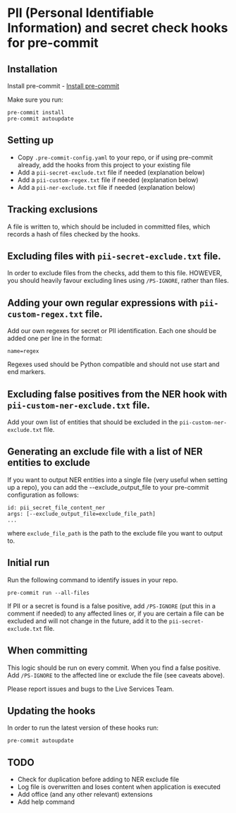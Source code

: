 # PII (Personal Identifiable Information) and secret check hooks for pre-commit

## Installation
Install pre-commit - [Install pre-commit](https://pre-commit.com/#install)

Make sure you run:

    pre-commit install
    pre-commit autoupdate

## Setting up
 * Copy `.pre-commit-config.yaml` to your repo, or if using pre-commit already, add the hooks from this project to your existing file
 * Add a `pii-secret-exclude.txt` file if needed (explanation below)
 * Add a `pii-custom-regex.txt` file if needed (explanation below)
 * Add a `pii-ner-exclude.txt` file if needed (explanation below)

## Tracking exclusions
A file is written to, which should be included in committed files, which records a hash of
files checked by the hooks.
 
## Excluding files with `pii-secret-exclude.txt` file.
In order to exclude files from the checks, add them to this file. HOWEVER, you should 
heavily favour excluding lines using `/PS-IGNORE`, rather than files.

## Adding your own regular expressions with `pii-custom-regex.txt` file.
Add our own regexes for secret or PII identification. Each one should be added one per line in the format:

    name=regex

Regexes used should be Python compatible and should not use start and end markers.

## Excluding false positives from the NER hook with `pii-custom-ner-exclude.txt` file.
Add your own list of entities that should be excluded in the
`pii-custom-ner-exclude.txt` file.

## Generating an exclude file with a list of NER entities to exclude
If you want to output NER entities into a single file (very useful when setting up a repo), you can 
add the --exclude_output_file to your pre-commit configuration as follows:

    id: pii_secret_file_content_ner
    args: [--exclude_output_file=exclude_file_path]
    ...

where `exclude_file_path` is the path to the exclude file you want to output to.

## Initial run
Run the following command to identify issues in your repo.

    pre-commit run --all-files

If PII or a secret is found is a false positive, add `/PS-IGNORE` (put this in a 
comment if needed) to any affected lines or, if you are certain a file can be 
excluded and will not change in the future, add it to the `pii-secret-exclude.txt` file.

## When committing
This logic should be run on every commit. When you find a false positive. Add 
`/PS-IGNORE` to the affected line or exclude the file (see caveats above).

Please report issues and bugs to the Live Services Team.

## Updating the hooks
In order to run the latest version of these hooks run:

    pre-commit autoupdate

## TODO
 * Check for duplication before adding to NER exclude file
 * Log file is overwritten and loses content when application is executed
 * Add office (and any other relevant) extensions
 * Add help command
